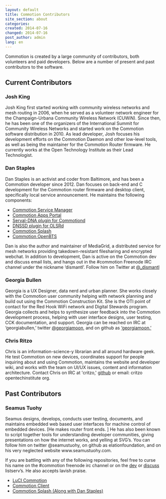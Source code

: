 ```yaml
---
layout: default
title: Commotion Contributors
site_section: about
categories: 
created: 2014-07-16
changed: 2014-07-16
post_author: admin
lang: en
---
```

<p>Commotion is created by a large community of contributors, both volunteers and paid developers. Below are a number of present and past contributors to the software.</p>

<h2>Current Contributors

<h3>Josh King</h3>
<p>Josh King first started working with community wireless networks and mesh routing in 2006, when he served as a volunteer network engineer for the Champaign-Urbana Community Wireless Network (CUWiN). Since then, he has been one of the organizers of the International Summit for Community Wireless Networks and started work on the Commotion software distribution in 2010. As lead developer, Josh focuses his development efforts on the Commotion Daemon and other low-level tools, as well as being the maintainer for the Commotion Router firmware. He currently works at the Open Technology Institute as their Lead Technologist.</p>

<h3>Dan Staples</h3>
<p>Dan Staples is an activist and coder from Baltimore, and has been a Commotion developer since 2012. Dan focuses on back-end and C development for the Commotion router firmware and desktop client, specifically local service announcement. He maintains the following components:</p>
<ul>
<li><a href="https://github.com/opentechinstitute/commotion-service-manager">Commotion Service Manager</a></li>
<li><a href="https://github.com/opentechinstitute/luci-commotion">Commotion Apps Portal</a></li>
<li><a href="https://github.com/opentechinstitute/commotiond">Serval-DNA plugin for Commotiond</a></li>
<li><a href="https://github.com/opentechinstitute/olsrd">DNSSD plugin for OLSRd</a></li>
<li><a href="https://github.com/opentechinstitute/luci-commotion">Commotion Splash</a></li>
<li><a href="https://github.com/opentechinstitute/commotion-openbts">Commotion OpenBTS</a></li>
</ul>
<p>Dan is also the author and maintainer of MediaGrid, a distributed service for mesh networks providing takedown-resistant filesharing and encrypted webchat. In addition to development, Dan is active on the Commotion dev and discuss email lists, and hangs out in the #commotion Freenode IRC channel under the nickname ‘dismantl’. Follow him on Twitter at <a href="https://twitter.com/_dismantl">@_dismantl</a></p>

<h3>Georgia Bullen</h3>
<p>Georgia is a UX Designer, data nerd and urban planner. She works closely with the Commotion user community helping with network planning and build out using the Commotion Construction Kit. She is the OTI point of contact for the Red Hook WiFi network and Digital Stewards program. Georgia collects and helps to synthesize user feedback into the Commotion development process, helping with user interface designs, user testing, CCK documentation, and support. Georgia can be reached on IRC at ‘georgiabullen,’ twitter <a href="https://twitter.com/georgiamoon">@georgiamoon</a>, and on github as <a href="https://github.com/georgiamoon">‘georgiamoon.’</a></p>

<h3>Chris Ritzo</h3>
<p>Chris is an information-science-y librarian and all around hardware geek. He test Commotion on new devices, coordinates support for people inquiring about and using Commotion, maintains the website and developer wiki, and works with the team on UI/UX issues, content and information architecture. Contact Chris on IRC at 'critzo,' <a href="https://github.com/critzo">github</a> or email: critzo <at> opentechinstitute <dot> org. </p>


<h2>Past Contributors</h2>

<h3>Seamus Tuohy</h3>
<p>Seamus designs, develops, conducts user testing, documents, and maintains embedded web based user interfaces for machine control of embedded devices. [He makes router front ends. ] He has also been known to script together tools for understanding developer communities, giving presentations on how the internet works, and yelling at SVG’s. You can follow him on twitter @seamustuohy, on github as elationfoundation, and on his very neglected website www.seamustuohy.com.</p>
<p>If you are battling with any of the following repositories, feel free to curse his name on the #commotion freenode irc channel or on the <a href="https://lists.chambana.net/mailman/listinfo/commotion-dev">dev</a> or <a href="https://lists.chambana.net/mailman/listinfo/commotion-discuss">discuss</a> listserv’s. He also accepts lavish praise.</p>
<ul>
<li><a href="https://github.com/opentechinstitute/luci-commotion">LuCI Commotion</a></li>
<li><a href="https://github.com/opentechinstitute/commotion-client">Commotion Client</a></li>
<li><a href="https://github.com/opentechinstitute/luci-commotion">Commotion Splash (Along with Dan Staples)</a></li>
</ul>
